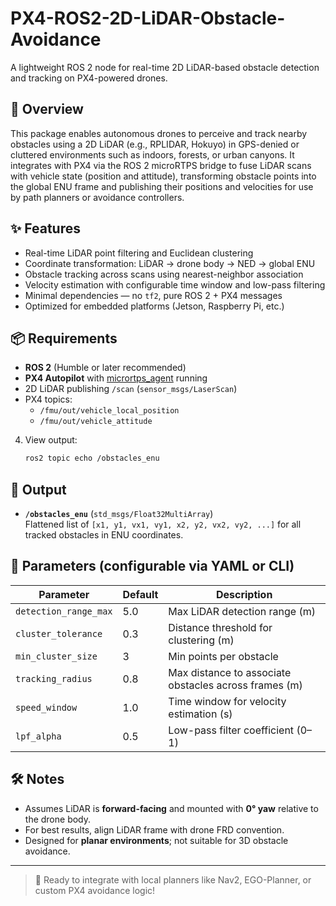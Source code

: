 # PX4-ROS2-2D-LiDAR-Obstacle-Avoidance

A lightweight ROS 2 node for real-time 2D LiDAR-based obstacle detection and tracking on PX4-powered drones.

## 📌 Overview

This package enables autonomous drones to perceive and track nearby obstacles using a 2D LiDAR (e.g., RPLIDAR, Hokuyo) in GPS-denied or cluttered environments such as indoors, forests, or urban canyons. It integrates with PX4 via the ROS 2 microRTPS bridge to fuse LiDAR scans with vehicle state (position and attitude), transforming obstacle points into the global ENU frame and publishing their positions and velocities for use by path planners or avoidance controllers.

## ✨ Features

- Real-time LiDAR point filtering and Euclidean clustering  
- Coordinate transformation: LiDAR → drone body → NED → global ENU  
- Obstacle tracking across scans using nearest-neighbor association  
- Velocity estimation with configurable time window and low-pass filtering  
- Minimal dependencies — no `tf2`, pure ROS 2 + PX4 messages  
- Optimized for embedded platforms (Jetson, Raspberry Pi, etc.)

## 📦 Requirements

- **ROS 2** (Humble or later recommended)  
- **PX4 Autopilot** with [micrortps_agent](https://docs.px4.io/main/en/middleware/micrortps.html) running  
- 2D LiDAR publishing `/scan` (`sensor_msgs/LaserScan`)  
- PX4 topics:  
  - `/fmu/out/vehicle_local_position`  
  - `/fmu/out/vehicle_attitude`

4. View output:
   ```bash
   ros2 topic echo /obstacles_enu
   ```

## 📡 Output

- **`/obstacles_enu`** (`std_msgs/Float32MultiArray`)  
  Flattened list of `[x1, y1, vx1, vy1, x2, y2, vx2, vy2, ...]` for all tracked obstacles in ENU coordinates.

## 🔧 Parameters (configurable via YAML or CLI)

| Parameter | Default | Description |
|----------|--------|-------------|
| `detection_range_max` | 5.0 | Max LiDAR detection range (m) |
| `cluster_tolerance` | 0.3 | Distance threshold for clustering (m) |
| `min_cluster_size` | 3 | Min points per obstacle |
| `tracking_radius` | 0.8 | Max distance to associate obstacles across frames (m) |
| `speed_window` | 1.0 | Time window for velocity estimation (s) |
| `lpf_alpha` | 0.5 | Low-pass filter coefficient (0–1) |

## 🛠️ Notes

- Assumes LiDAR is **forward-facing** and mounted with **0° yaw** relative to the drone body.
- For best results, align LiDAR frame with drone FRD convention.
- Designed for **planar environments**; not suitable for 3D obstacle avoidance.

---

> 🚀 Ready to integrate with local planners like Nav2, EGO-Planner, or custom PX4 avoidance logic!
